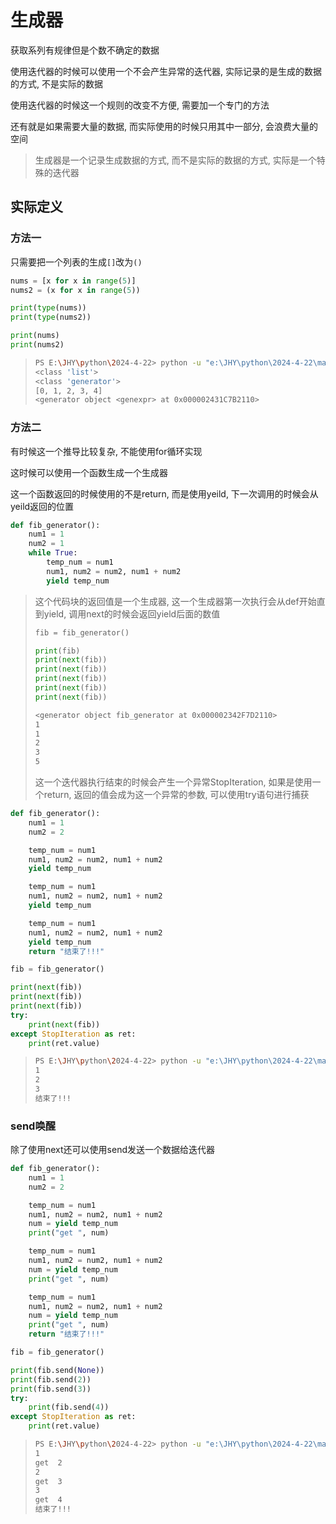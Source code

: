 # 生成器

获取系列有规律但是个数不确定的数据

使用迭代器的时候可以使用一个不会产生异常的迭代器, 实际记录的是生成的数据的方式, 不是实际的数据

使用迭代器的时候这一个规则的改变不方便, 需要加一个专门的方法

还有就是如果需要大量的数据, 而实际使用的时候只用其中一部分, 会浪费大量的空间

> 生成器是一个记录生成数据的方式, 而不是实际的数据的方式, 实际是一个特殊的迭代器

## 实际定义

### 方法一

只需要把一个列表的生成`[]`改为`()`

```python
nums = [x for x in range(5)]
nums2 = (x for x in range(5))

print(type(nums))
print(type(nums2))

print(nums)
print(nums2)
```

> ```bash
> PS E:\JHY\python\2024-4-22> python -u "e:\JHY\python\2024-4-22\main.py"
> <class 'list'>
> <class 'generator'>
> [0, 1, 2, 3, 4]
> <generator object <genexpr> at 0x000002431C7B2110>
> ```

### 方法二

有时候这一个推导比较复杂, 不能使用for循环实现

这时候可以使用一个函数生成一个生成器

这一个函数返回的时候使用的不是return, 而是使用yeild, 下一次调用的时候会从yeild返回的位置

```python
def fib_generator():
    num1 = 1
    num2 = 1
    while True:
        temp_num = num1
        num1, num2 = num2, num1 + num2
        yield temp_num
```

> 这个代码块的返回值是一个生成器, 这一个生成器第一次执行会从def开始直到yield, 调用next的时候会返回yield后面的数值
>
> ```python
> fib = fib_generator()
> 
> print(fib)
> print(next(fib))
> print(next(fib))
> print(next(fib))
> print(next(fib))
> print(next(fib))
> ```
>
> ```bash
> <generator object fib_generator at 0x000002342F7D2110>
> 1
> 1
> 2
> 3
> 5
> ```
>
> 这一个迭代器执行结束的时候会产生一个异常StopIteration, 如果是使用一个return, 返回的值会成为这一个异常的参数, 可以使用try语句进行捕获

```python
def fib_generator():
    num1 = 1
    num2 = 2

    temp_num = num1
    num1, num2 = num2, num1 + num2
    yield temp_num

    temp_num = num1
    num1, num2 = num2, num1 + num2
    yield temp_num

    temp_num = num1
    num1, num2 = num2, num1 + num2
    yield temp_num
    return "结束了!!!"

fib = fib_generator()

print(next(fib))
print(next(fib))
print(next(fib))
try:
    print(next(fib))
except StopIteration as ret:
    print(ret.value)
```

> ```bash
> PS E:\JHY\python\2024-4-22> python -u "e:\JHY\python\2024-4-22\main.py"
> 1
> 2
> 3
> 结束了!!!
> ```

### send唤醒

除了使用next还可以使用send发送一个数据给迭代器

```python
def fib_generator():
    num1 = 1
    num2 = 2

    temp_num = num1
    num1, num2 = num2, num1 + num2
    num = yield temp_num
    print("get ", num)

    temp_num = num1
    num1, num2 = num2, num1 + num2
    num = yield temp_num
    print("get ", num)

    temp_num = num1
    num1, num2 = num2, num1 + num2
    num = yield temp_num
    print("get ", num)
    return "结束了!!!"

fib = fib_generator()

print(fib.send(None))
print(fib.send(2))
print(fib.send(3))
try:
    print(fib.send(4))
except StopIteration as ret:
    print(ret.value)
```

> ```bash
> PS E:\JHY\python\2024-4-22> python -u "e:\JHY\python\2024-4-22\main.py"
> 1
> get  2
> 2
> get  3
> 3
> get  4
> 结束了!!!
> ```

